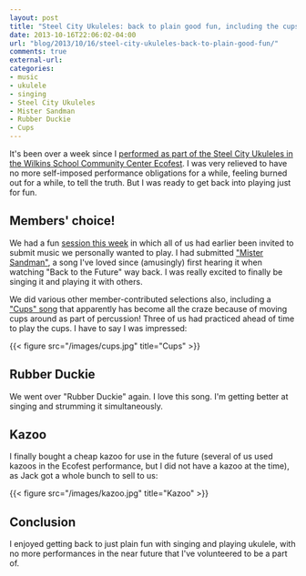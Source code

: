 ```yaml
---
layout: post
title: "Steel City Ukuleles: back to plain good fun, including the cups song"
date: 2013-10-16T22:06:02-04:00
url: "blog/2013/10/16/steel-city-ukuleles-back-to-plain-good-fun/"
comments: true
external-url: 
categories: 
- music
- ukulele
- singing
- Steel City Ukuleles
- Mister Sandman
- Rubber Duckie
- Cups
---
```

It's been over a week since I [performed as part of the Steel City Ukuleles in the Wilkins School Community Center Ecofest](/blog/2013/10/05/performing-with-the-steel-city-ukuleles-at-the-wilkins-school-community-center-ecofest-2013-with-videos/). I was very relieved to have no more self-imposed performance obligations for a while, feeling burned out for a while, to tell the truth. But I was ready to get back into playing just for fun.

## Members' choice!

We had a fun [session this week](http://www.meetup.com/Steel-City-Ukuleles/events/140097142/) in which all of us had earlier been invited to submit music we personally wanted to play. I had submitted ["Mister Sandman"](http://en.wikipedia.org/wiki/Mr._Sandman), a song I've loved since (amusingly) first hearing it when watching "Back to the Future" way back. I was really excited to finally be singing it and playing it with others.

We did various other member-contributed selections also, including a ["Cups" song](http://en.wikipedia.org/wiki/Cups_%28song%29) that apparently has become all the craze because of moving cups around as part of percussion! Three of us had practiced ahead of time to play the cups. I have to say I was impressed:

{{< figure src="/images/cups.jpg" title="Cups" >}}

## Rubber Duckie

We went over "Rubber Duckie" again. I love this song. I'm getting better at singing and strumming it simultaneously.

## Kazoo

I finally bought a cheap kazoo for use in the future (several of us used kazoos in the Ecofest performance, but I did not have a kazoo at the time), as Jack got a whole bunch to sell to us:

{{< figure src="/images/kazoo.jpg" title="Kazoo" >}}

## Conclusion

I enjoyed getting back to just plain fun with singing and playing ukulele, with no more performances in the near future that I've volunteered to be a part of.
